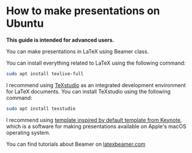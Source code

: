 
# How to make presentations on Ubuntu

**This guide is intended for advanced users.**

You can make presentations in LaTeX using Beamer class.

You can install everything related to LaTeX using
the following command:

```bash
sudo apt install texlive-full
```

I recommend using [TeXstudio](https://www.texstudio.org/)
as an integrated development environment for LaTeX documents.
You can install TeXstudio using the following command:

```bash
sudo apt install texstudio
```

I recommend using
[template inspired by default template from Keynote](https://www.ucl.ac.uk/%7Eucbpeal/latexposter.html),
which is a software for making presentations available
on Apple's macOS operating system.

You can find tutorials about Beamer
on [latexbeamer.com](https://latex-beamer.com/)
